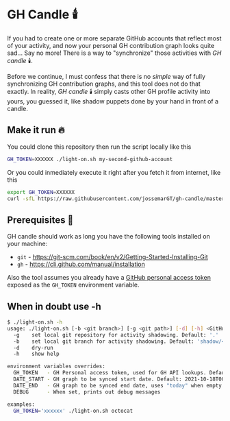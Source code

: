 # GH Candle 🕯️

If you had to create one or more separate GitHub accounts that reflect most of
your activity, and now your personal GH contribution graph looks quite sad...
Say no more! There is a way to "synchronize" those activities with *GH candle*
🕯️.

<!-- TODO: Before and after image here -->

Before we continue, I must confess that there is no *simple* way of fully
synchronizing GH contribution graphs, and this tool does not do that exactly. In
reality, *GH candle* 🕯️ simply casts other GH profile activity into yours, you
guessed it, like shadow puppets done by your hand in front of a candle.

## Make it run 🔥

You could clone this repository then run the script locally like this

```sh
GH_TOKEN=XXXXXX ./light-on.sh my-second-github-account
```

Or you could inmediately execute it right after you fetch it from internet, like
this

```sh
export GH_TOKEN=XXXXXX
curl -sfL https://raw.githubusercontent.com/jossemarGT/gh-candle/master/light-on.sh | sh -s my-second-github-account
```

## Prerequisites 🔔

GH candle should work as long you have the following tools installed on your
machine:

- `git` - <https://git-scm.com/book/en/v2/Getting-Started-Installing-Git>
- `gh` - <https://cli.github.com/manual/installation>

Also the tool assumes you already have a
[GitHub personal access token](https://docs.github.com/en/authentication/keeping-your-account-and-data-secure/creating-a-personal-access-token)
exposed as the `GH_TOKEN` environment variable.

## When in doubt use -h

```sh
$ ./light-on.sh -h
usage: ./light-on.sh [-b <git branch>] [-g <git path>] [-d] [-h] <GitHub handle>
  -g    set local git repository for activity shadowing. Default: '.'
  -b    set local git branch for activity shadowing. Default: 'shadow/<GitHub handle>'
  -d    dry-run
  -h    show help

environment variables overrides:
  GH_TOKEN   - GH Personal access token, used for GH API lookups. Default: <empty>
  DATE_START - GH graph to be synced start date. Default: 2021-10-18T00:00:00.000+00:00
  DATE_END   - GH graph to be synced end date, uses "today" when empty. Default: <empty>
  DEBUG      - When set, prints out debug messages

examples:
  GH_TOKEN='xxxxxx' ./light-on.sh octocat
```
